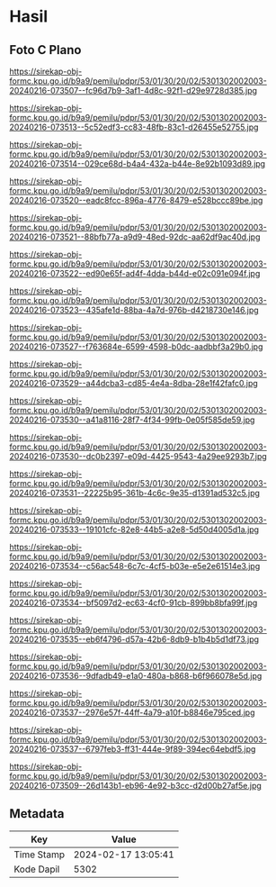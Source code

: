 # Hasil

## Foto C Plano

https://sirekap-obj-formc.kpu.go.id/b9a9/pemilu/pdpr/53/01/30/20/02/5301302002003-20240216-073507--fc96d7b9-3af1-4d8c-92f1-d29e9728d385.jpg

https://sirekap-obj-formc.kpu.go.id/b9a9/pemilu/pdpr/53/01/30/20/02/5301302002003-20240216-073513--5c52edf3-cc83-48fb-83c1-d26455e52755.jpg

https://sirekap-obj-formc.kpu.go.id/b9a9/pemilu/pdpr/53/01/30/20/02/5301302002003-20240216-073514--029ce68d-b4a4-432a-b44e-8e92b1093d89.jpg

https://sirekap-obj-formc.kpu.go.id/b9a9/pemilu/pdpr/53/01/30/20/02/5301302002003-20240216-073520--eadc8fcc-896a-4776-8479-e528bccc89be.jpg

https://sirekap-obj-formc.kpu.go.id/b9a9/pemilu/pdpr/53/01/30/20/02/5301302002003-20240216-073521--88bfb77a-a9d9-48ed-92dc-aa62df9ac40d.jpg

https://sirekap-obj-formc.kpu.go.id/b9a9/pemilu/pdpr/53/01/30/20/02/5301302002003-20240216-073522--ed90e65f-ad4f-4dda-b44d-e02c091e094f.jpg

https://sirekap-obj-formc.kpu.go.id/b9a9/pemilu/pdpr/53/01/30/20/02/5301302002003-20240216-073523--435afe1d-88ba-4a7d-976b-d4218730e146.jpg

https://sirekap-obj-formc.kpu.go.id/b9a9/pemilu/pdpr/53/01/30/20/02/5301302002003-20240216-073527--f763684e-6599-4598-b0dc-aadbbf3a29b0.jpg

https://sirekap-obj-formc.kpu.go.id/b9a9/pemilu/pdpr/53/01/30/20/02/5301302002003-20240216-073529--a44dcba3-cd85-4e4a-8dba-28e1f42fafc0.jpg

https://sirekap-obj-formc.kpu.go.id/b9a9/pemilu/pdpr/53/01/30/20/02/5301302002003-20240216-073530--a41a8116-28f7-4f34-99fb-0e05f585de59.jpg

https://sirekap-obj-formc.kpu.go.id/b9a9/pemilu/pdpr/53/01/30/20/02/5301302002003-20240216-073530--dc0b2397-e09d-4425-9543-4a29ee9293b7.jpg

https://sirekap-obj-formc.kpu.go.id/b9a9/pemilu/pdpr/53/01/30/20/02/5301302002003-20240216-073531--22225b95-361b-4c6c-9e35-d1391ad532c5.jpg

https://sirekap-obj-formc.kpu.go.id/b9a9/pemilu/pdpr/53/01/30/20/02/5301302002003-20240216-073533--19101cfc-82e8-44b5-a2e8-5d50d4005d1a.jpg

https://sirekap-obj-formc.kpu.go.id/b9a9/pemilu/pdpr/53/01/30/20/02/5301302002003-20240216-073534--c56ac548-6c7c-4cf5-b03e-e5e2e61514e3.jpg

https://sirekap-obj-formc.kpu.go.id/b9a9/pemilu/pdpr/53/01/30/20/02/5301302002003-20240216-073534--bf5097d2-ec63-4cf0-91cb-899bb8bfa99f.jpg

https://sirekap-obj-formc.kpu.go.id/b9a9/pemilu/pdpr/53/01/30/20/02/5301302002003-20240216-073535--eb6f4796-d57a-42b6-8db9-b1b4b5d1df73.jpg

https://sirekap-obj-formc.kpu.go.id/b9a9/pemilu/pdpr/53/01/30/20/02/5301302002003-20240216-073536--9dfadb49-e1a0-480a-b868-b6f966078e5d.jpg

https://sirekap-obj-formc.kpu.go.id/b9a9/pemilu/pdpr/53/01/30/20/02/5301302002003-20240216-073537--2976e57f-44ff-4a79-a10f-b8846e795ced.jpg

https://sirekap-obj-formc.kpu.go.id/b9a9/pemilu/pdpr/53/01/30/20/02/5301302002003-20240216-073537--6797feb3-ff31-444e-9f89-394ec64ebdf5.jpg

https://sirekap-obj-formc.kpu.go.id/b9a9/pemilu/pdpr/53/01/30/20/02/5301302002003-20240216-073509--26d143b1-eb96-4e92-b3cc-d2d00b27af5e.jpg


## Metadata

| Key        | Value               |
| ---------- | ------------------- |
| Time Stamp | 2024-02-17 13:05:41 |
| Kode Dapil | 5302                |



